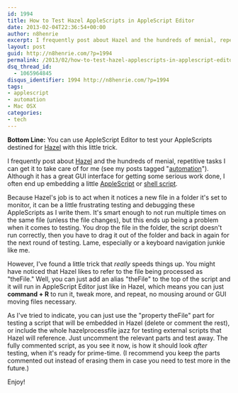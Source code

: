 ```yaml
---
id: 1994
title: How to Test Hazel AppleScripts in AppleScript Editor
date: 2013-02-04T22:36:54+00:00
author: n8henrie
excerpt: I frequently post about Hazel and the hundreds of menial, repetitive tasks I can get it to take care of for me (see my posts tagged "automation"). Although it has a great GUI interface for getting some serious work done, I often end up embedding a little AppleScript or shell script.
layout: post
guid: http://n8henrie.com/?p=1994
permalink: /2013/02/how-to-test-hazel-applescripts-in-applescript-editor/
dsq_thread_id:
  - 1065964845
disqus_identifier: 1994 http://n8henrie.com/?p=1994
tags:
- applescript
- automation
- Mac OSX
categories:
- tech
---
```

**Bottom Line:** You can use AppleScript Editor to test your AppleScripts destined for <a target="_blank" href="http://www.noodlesoft.com/hazel.php">Hazel</a> with this little trick.

<!--more-->

I frequently post about <a target="_blank" href="http://www.noodlesoft.com/hazel.php">Hazel</a> and the hundreds of menial, repetitive tasks I can get it to take care of for me (see my posts tagged "[automation](http://n8henrie.com/tag/automation/)"). Although it has a great GUI interface for getting some serious work done, I often end up embedding a little [AppleScript](http://n8henrie.com/tag/applescript) or [shell script](http://n8henrie.com/tag/terminal/).

Because Hazel's job is to act when it notices a new file in a folder it's set to monitor, it can be a little frustrating testing and debugging these AppleScripts as I write them. It's smart enough to not run multiple times on the same file (unless the file changes), but this ends up being a problem when it comes to testing. You drop the file in the folder, the script doesn't run correctly, then you have to drag it out of the folder and back in again for the next round of testing. Lame, especially or a keyboard navigation junkie like me.

However, I've found a little trick that _really_ speeds things up. You might have noticed that Hazel likes to refer to the file being processed as "theFile." Well, you can just add an alias "theFile" to the top of the script and it will run in AppleScript Editor just like in Hazel, which means you can just **command + R** to run it, tweak more, and repeat, no mousing around or GUI moving files necessary.

As I've tried to indicate, you can just use the "property theFile" part for testing a script that will be embedded in Hazel (delete or comment the rest), or include the whole hazelprocessfile jazz for testing external scripts that Hazel will reference. Just uncomment the relevant parts and test away. The fully commented script, as you see it now, is how it should look _after_ testing, when it's ready for prime-time. (I recommend you keep the parts commented out instead of erasing them in case you need to test more in the future.)

Enjoy!

<script src="http://pastebin.com/embed_js.php?i=j3bGbgJ4"></script>
